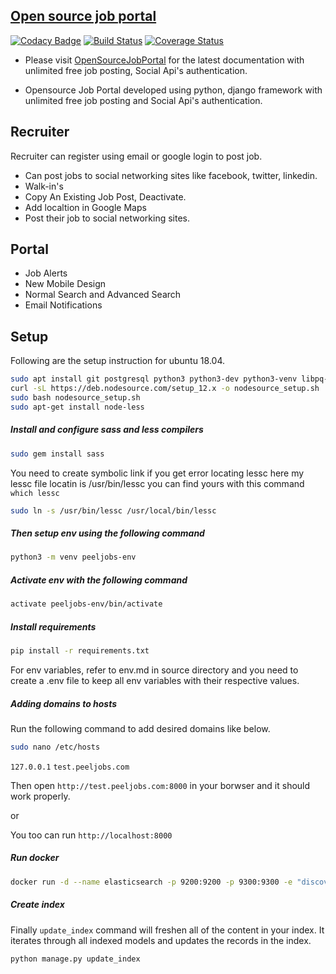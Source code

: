 ## [Open source job portal](https://peeljobs.com)

[![Codacy Badge](https://api.codacy.com/project/badge/Grade/105a3bf03bec4cfbac70d7c30e574bea)](https://www.codacy.com/manual/ashwin/opensource-job-portal?utm_source=github.com&amp;utm_medium=referral&amp;utm_content=MicroPyramid/opensource-job-portal&amp;utm_campaign=Badge_Grade)
[![Build Status](https://travis-ci.org/MicroPyramid/opensource-job-portal.svg?branch=master)](https://travis-ci.org/MicroPyramid/opensource-job-portal)
[![Coverage Status](https://coveralls.io/repos/github/MicroPyramid/opensource-job-portal/badge.svg?branch=master)](https://coveralls.io/github/MicroPyramid/opensource-job-portal?branch=master)

- Please visit [OpenSourceJobPortal](https://opensource-job-portal.readthedocs.io/en/latest/) for the latest documentation with unlimited free job posting, Social Api's authentication.

- Opensource Job Portal developed using python, django framework with unlimited free job posting and Social Api's authentication.

## Recruiter

Recruiter can register using email or google login to post job.
- Can post jobs to social networking sites like facebook, twitter, linkedin.
- Walk-in's
- Copy An Existing Job Post, Deactivate.
- Add localtion in Google Maps
- Post their job to social networking sites.

## Portal
- Job Alerts
- New Mobile Design
- Normal Search and Advanced Search
- Email Notifications


## Setup
Following are the setup instruction for ubuntu 18.04.

```bash
sudo apt install git postgresql python3 python3-dev python3-venv libpq-dev build-essential ruby ruby-dev gem redis-server memcached redis-tools -y
curl -sL https://deb.nodesource.com/setup_12.x -o nodesource_setup.sh
sudo bash nodesource_setup.sh
sudo apt-get install node-less
```

##### Install and configure sass and less compilers
```bash
sudo gem install sass
```

You need to create symbolic link if you get error locating lessc
here my lessc file locatin is /usr/bin/lessc
you can find yours with this command ```which lessc```

```bash
sudo ln -s /usr/bin/lessc /usr/local/bin/lessc
```


##### Then setup env using the following command
```bash
python3 -m venv peeljobs-env
```

##### Activate env with the following command
```bash
activate peeljobs-env/bin/activate
```

##### Install requirements

```bash
pip install -r requirements.txt
```

For env variables, refer to env.md in source directory and you need to create a .env file to keep all env variables with their respective values.

##### Adding domains to hosts

Run the following command to add desired domains like below.
```bash
sudo nano /etc/hosts
```
```127.0.0.1```   ```test.peeljobs.com```


Then open `http://test.peeljobs.com:8000` in your borwser and it should work properly.

or

You too can run `http://localhost:8000`

##### Run docker
```bash
docker run -d --name elasticsearch -p 9200:9200 -p 9300:9300 -e "discovery.type=single-node" elasticsearch:2.4
```

##### Create index

Finally ```update_index``` command will freshen all of the content in your index. It iterates through all indexed models and updates the records in the index.
```bash
python manage.py update_index
```
